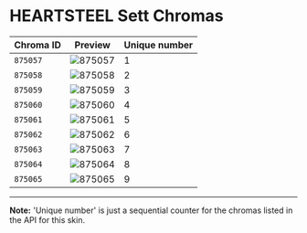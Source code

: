 # HEARTSTEEL Sett Chromas

| Chroma ID | Preview | Unique number |
|---|---|---|
| `875057` | ![875057](https://raw.communitydragon.org/latest/plugins/rcp-be-lol-game-data/global/default/v1/champion-chroma-images/875/875057.png) | 1 |
| `875058` | ![875058](https://raw.communitydragon.org/latest/plugins/rcp-be-lol-game-data/global/default/v1/champion-chroma-images/875/875058.png) | 2 |
| `875059` | ![875059](https://raw.communitydragon.org/latest/plugins/rcp-be-lol-game-data/global/default/v1/champion-chroma-images/875/875059.png) | 3 |
| `875060` | ![875060](https://raw.communitydragon.org/latest/plugins/rcp-be-lol-game-data/global/default/v1/champion-chroma-images/875/875060.png) | 4 |
| `875061` | ![875061](https://raw.communitydragon.org/latest/plugins/rcp-be-lol-game-data/global/default/v1/champion-chroma-images/875/875061.png) | 5 |
| `875062` | ![875062](https://raw.communitydragon.org/latest/plugins/rcp-be-lol-game-data/global/default/v1/champion-chroma-images/875/875062.png) | 6 |
| `875063` | ![875063](https://raw.communitydragon.org/latest/plugins/rcp-be-lol-game-data/global/default/v1/champion-chroma-images/875/875063.png) | 7 |
| `875064` | ![875064](https://raw.communitydragon.org/latest/plugins/rcp-be-lol-game-data/global/default/v1/champion-chroma-images/875/875064.png) | 8 |
| `875065` | ![875065](https://raw.communitydragon.org/latest/plugins/rcp-be-lol-game-data/global/default/v1/champion-chroma-images/875/875065.png) | 9 |

---

**Note:** 'Unique number' is just a sequential counter for the chromas listed in the API for this skin.